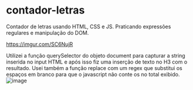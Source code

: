 # contador-letras
Contador de letras usando HTML, CSS e JS. Praticando expressões regulares e manipulação do DOM. 

https://imgur.com/SC6NujR


Utilizei a função querySelector do objeto document para capturar a string inserida no input HTML e após isso fiz uma inserção de texto no H3 com o resultado. Usei também a função replace com um regex que substitui os espaços em branco para que o javascript não conte os no total exibido. 
![image](https://user-images.githubusercontent.com/47305804/172853136-e6199af4-ce78-46a8-a868-259ef69a2765.png)

